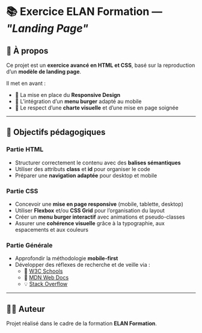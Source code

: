 # 📚 Exercice ELAN Formation — *"Landing Page"*

## 📝 À propos  
Ce projet est un **exercice avancé en HTML et CSS**, basé sur la reproduction d’un **modèle de landing page**.  

Il met en avant :  
- 📱 La mise en place du **Responsive Design**  
- 🍔 L’intégration d’un **menu burger** adapté au mobile  
- 🎨 Le respect d’une **charte visuelle** et d’une mise en page soignée  

---

## 🎯 Objectifs pédagogiques  

### Partie **HTML**  
- Structurer correctement le contenu avec des **balises sémantiques**  
- Utiliser des attributs **class** et **id** pour organiser le code  
- Préparer une **navigation adaptée** pour desktop et mobile  

### Partie **CSS**  
- Concevoir une **mise en page responsive** (mobile, tablette, desktop)  
- Utiliser **Flexbox** et/ou **CSS Grid** pour l’organisation du layout  
- Créer un **menu burger interactif** avec animations et pseudo-classes  
- Assurer une **cohérence visuelle** grâce à la typographie, aux espacements et aux couleurs  

### Partie **Générale**  
- Approfondir la méthodologie **mobile-first**  
- Développer des réflexes de recherche et de veille via :  
  - 📖 [W3C Schools](https://www.w3schools.com/)  
  - 🦊 [MDN Web Docs](https://developer.mozilla.org/)  
  - 💡 [Stack Overflow](https://stackoverflow.com/)  

---

## 👨‍💻 Auteur  
Projet réalisé dans le cadre de la formation **ELAN Formation**.  
